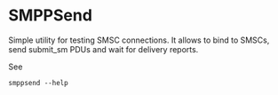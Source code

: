 # SMPPSend

Simple utility for testing SMSC connections. It allows to bind to SMSCs, send submit_sm PDUs and wait for delivery reports.

See

    smppsend --help

